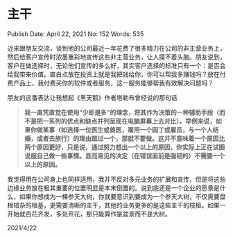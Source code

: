 # 主干

Publish Date: April 22, 2021
No: 152
Words: 535

近来跟朋友交流，谈到他的公司最近一年花费了很多精力在公司的非主营业务上，然后给客户宣传时浓墨重彩地宣传这些非主营业务，让人摸不着头脑。朋友说到，客户在做选择时，无论他们宣传的多么好，其实客户选择的标准只有一个：是否会给我带来价值。直白点放在投资上就是我把钱给你，你可以帮我多赚钱吗？放在付费产品上，我付费买你的软件或者服务，这一服务能够帮我有效解决问题吗？

朋友的这番表达让我想起《黑天鹅》作者塔勒布曾经说的那句话

> **我一直凭直觉在使用“少即是多”的理念，将其作为决策的一种辅助手段（而不是把一系列的优点和缺点并列呈现在电脑屏幕上去对比）。举例来说，如果你做某事（如选择一位医生或兽医，雇用一个园丁或雇员，与一个人结婚，或者去旅行）的理由超过一个，那就不要做。这并不意味着一个原因比两个原因更好，只是说，通过努力想出一个以上的原因，你实际上正在试图说服自己做一些事情。显而易见的决定（在错误面前是强韧的）不需要一个以上的原因。**
> 

我觉得用在公司身上也同样适用，我并不反对多元业务的扩展和宣传，但是将这些边缘业务放在极其重要的位置明显是本末倒置的。说到底还是一个企业的愿景是什么，如果你想成为一棵参天大树，你就要意识到要成为一个参天大树，不仅需要盘根错杂的根基，更需要清晰的主干，其他的业务更多的是这些主干的枝桠。如果一开始就百花齐发，多处开花，那只能算作是盆景而不是大树。

2021/4/22
